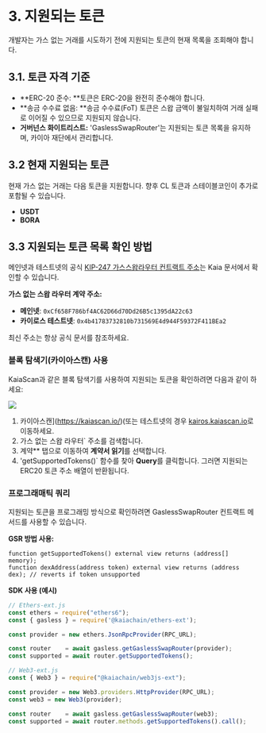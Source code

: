 # 3. 지원되는 토큰

개발자는 가스 없는 거래를 시도하기 전에 지원되는 토큰의 현재 목록을 조회해야 합니다.

## 3.1. 토큰 자격 기준

- \*\*ERC-20 준수: \*\*토큰은 ERC-20을 완전히 준수해야 합니다.
- \*\*송금 수수료 없음: \*\*송금 수수료(FoT) 토큰은 스왑 금액이 불일치하여 거래 실패로 이어질 수 있으므로 지원되지 않습니다.
- **거버넌스 화이트리스트:** 'GaslessSwapRouter'는 지원되는 토큰 목록을 유지하며, 카이아 재단에서 관리합니다.

## 3.2 현재 지원되는 토큰

현재 가스 없는 거래는 다음 토큰을 지원합니다. 향후 CL 토큰과 스테이블코인이 추가로 포함될 수 있습니다.

- **USDT**
- **BORA**

## 3.3 지원되는 토큰 목록 확인 방법

메인넷과 테스트넷의 공식 [KIP-247 가스스왑라우터 컨트랙트 주소](https://docs.kaia.io/references/contract-addresses/)는 Kaia 문서에서 확인할 수 있습니다.

**가스 없는 스왑 라우터 계약 주소:**

- **메인넷**: `0xCf658F786bf4AC62D66d70Dd26B5c1395dA22c63`
- **카이로스 테스트넷**: `0x4b41783732810b731569E4d944F59372F411BEa2`

최신 주소는 항상 공식 문서를 참조하세요.

### 블록 탐색기(카이아스캔) 사용

KaiaScan과 같은 블록 탐색기를 사용하여 지원되는 토큰을 확인하려면 다음과 같이 하세요:

![](/img/build/tutorials/ga3.png)

1. 카이아스캔](https://kaiascan.io/)(또는 테스트넷의 경우 [kairos.kaiascan.io](https://kairos.kaiascan.io/)로 이동하세요.
2. 가스 없는 스왑 라우터\` 주소를 검색합니다.
3. 계약\*\* 탭으로 이동하여 **계약서 읽기**를 선택합니다.
4. 'getSupportedTokens()\` 함수를 찾아 **Query**를 클릭합니다. 그러면 지원되는 ERC20 토큰 주소 배열이 반환됩니다.

### 프로그래매틱 쿼리

지원되는 토큰을 프로그래밍 방식으로 확인하려면 GaslessSwapRouter 컨트랙트 메서드를 사용할 수 있습니다.

**GSR 방법 사용:**

```solidity
function getSupportedTokens() external view returns (address[] memory);
function dexAddress(address token) external view returns (address dex); // reverts if token unsupported
```

**SDK 사용 (예시)**

```javascript
// Ethers-ext.js
const ethers = require("ethers6");
const { gasless } = require('@kaiachain/ethers-ext');

const provider = new ethers.JsonRpcProvider(RPC_URL);

const router    = await gasless.getGaslessSwapRouter(provider);
const supported = await router.getSupportedTokens();

// Web3-ext.js
const { Web3 } = require("@kaiachain/web3js-ext");

const provider = new Web3.providers.HttpProvider(RPC_URL);
const web3 = new Web3(provider);

const router    = await gasless.getGaslessSwapRouter(web3);
const supported = await router.methods.getSupportedTokens().call();
```